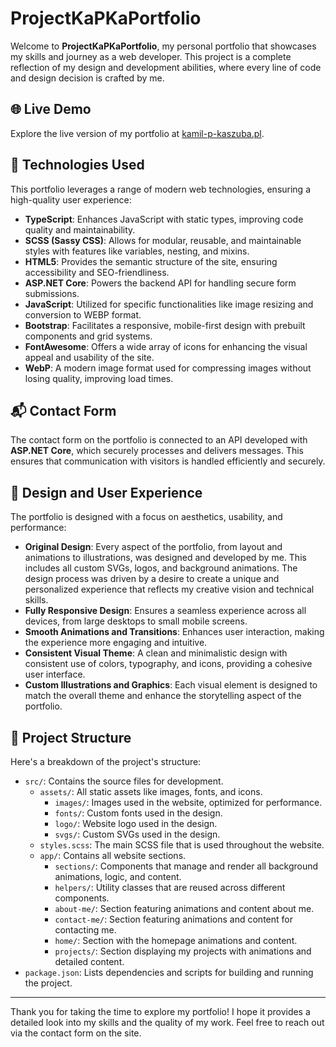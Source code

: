 # ProjectKaPKaPortfolio

Welcome to **ProjectKaPKaPortfolio**, my personal portfolio that showcases my skills and journey as a web developer. This project is a complete reflection of my design and development abilities, where every line of code and design decision is crafted by me.

## 🌐 Live Demo

Explore the live version of my portfolio at [kamil-p-kaszuba.pl](https://kamil-p-kaszuba.pl).

## 🚀 Technologies Used

This portfolio leverages a range of modern web technologies, ensuring a high-quality user experience:

- **TypeScript**: Enhances JavaScript with static types, improving code quality and maintainability.
- **SCSS (Sassy CSS)**: Allows for modular, reusable, and maintainable styles with features like variables, nesting, and mixins.
- **HTML5**: Provides the semantic structure of the site, ensuring accessibility and SEO-friendliness.
- **ASP.NET Core**: Powers the backend API for handling secure form submissions.
- **JavaScript**: Utilized for specific functionalities like image resizing and conversion to WEBP format.
- **Bootstrap**: Facilitates a responsive, mobile-first design with prebuilt components and grid systems.
- **FontAwesome**: Offers a wide array of icons for enhancing the visual appeal and usability of the site.
- **WebP**: A modern image format used for compressing images without losing quality, improving load times.

## 📬 Contact Form

The contact form on the portfolio is connected to an API developed with **ASP.NET Core**, which securely processes and delivers messages. This ensures that communication with visitors is handled efficiently and securely.

## 🎨 Design and User Experience

The portfolio is designed with a focus on aesthetics, usability, and performance:

- **Original Design**: Every aspect of the portfolio, from layout and animations to illustrations, was designed and developed by me. This includes all custom SVGs, logos, and background animations. The design process was driven by a desire to create a unique and personalized experience that reflects my creative vision and technical skills.
- **Fully Responsive Design**: Ensures a seamless experience across all devices, from large desktops to small mobile screens.
- **Smooth Animations and Transitions**: Enhances user interaction, making the experience more engaging and intuitive.
- **Consistent Visual Theme**: A clean and minimalistic design with consistent use of colors, typography, and icons, providing a cohesive user interface.
- **Custom Illustrations and Graphics**: Each visual element is designed to match the overall theme and enhance the storytelling aspect of the portfolio.


## 📂 Project Structure

Here's a breakdown of the project's structure:

- `src/`: Contains the source files for development.
  - `assets/`: All static assets like images, fonts, and icons.
    - `images/`: Images used in the website, optimized for performance.
    - `fonts/`: Custom fonts used in the design.
    - `logo/`: Website logo used in the design.
    - `svgs/`: Custom SVGs used in the design.
  - `styles.scss`: The main SCSS file that is used throughout the website.
  - `app/`: Contains all website sections.
    - `sections/`: Components that manage and render all background animations, logic, and content.
    - `helpers/`: Utility classes that are reused across different components.
    - `about-me/`: Section featuring animations and content about me.
    - `contact-me/`: Section featuring animations and content for contacting me.
    - `home/`: Section with the homepage animations and content.
    - `projects/`: Section displaying my projects with animations and detailed content.
- `package.json`: Lists dependencies and scripts for building and running the project.

---

Thank you for taking the time to explore my portfolio! I hope it provides a detailed look into my skills and the quality of my work. Feel free to reach out via the contact form on the site.
